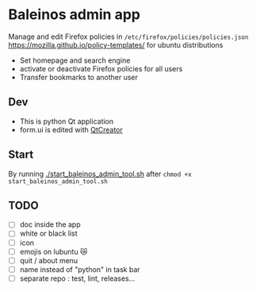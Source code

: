# Baleinos admin app

Manage and edit Firefox policies in `/etc/firefox/policies/policies.json` <https://mozilla.github.io/policy-templates/> for ubuntu distributions

- Set homepage and search engine
- activate or deactivate Firefox policies for all users
- Transfer bookmarks to another user

## Dev

- This is python Qt application
- form.ui is edited with [QtCreator](https://doc.qt.io)

## Start

By running [./start_baleinos_admin_tool.sh](start_baleinos_admin_tool.sh) after `chmod +x start_baleinos_admin_tool.sh`

## TODO

- [ ] doc inside the app
- [ ] white or black list
- [ ] icon
- [ ] emojis on lubuntu 😿
- [ ] quit / about menu
- [ ] name instead of "python" in task bar
- [ ] separate repo : test, lint, releases...
